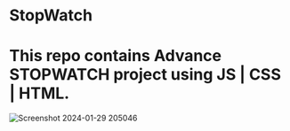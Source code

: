 # StopWatch
# This repo contains Advance STOPWATCH project using JS | CSS | HTML.

![Screenshot 2024-01-29 205046](https://github.com/a-nuj1/StopWatch/assets/114460825/55d491dd-0fed-43b0-8aa4-30793e958835)

